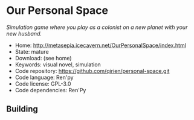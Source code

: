 # Our Personal Space

_Simulation game where you play as a colonist on a new planet with your new husband._

- Home: http://metasepia.icecavern.net/OurPersonalSpace/index.html
- State: mature
- Download: (see home)
- Keywords: visual novel, simulation
- Code repository: https://github.com/qirien/personal-space.git
- Code language: Ren'py
- Code license: GPL-3.0
- Code dependencies: Ren'Py

## Building


